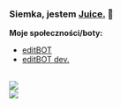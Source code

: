 ### Siemka, jestem [Juice.](https://mightybot.ml) 👋

**Moje społeczności/boty:**<br />
- [editBOT](https://editbot.pl)
- [editBOT dev.](https://discord.gg/aqpDkPR)
<br>
  <img align="center" src="https://github-readme-stats.vercel.app/api?username=Juiceeez&show_icons=true&include_all_commits=true&bg_color=151515&title_color=277ecd&text_color=ffffff&icon_color=277ecd?count_private=true&custom_title=Moje statystyki"/>
  
  <br />
  <img align="center" src="https://github-readme-stats.vercel.app/api/top-langs/?username=Juiceeez&show_icons=true&bg_color=151515&title_color=277ecd&text_color=ffffff&icon_color=277ecd&custom_title=Języki których używam" />
